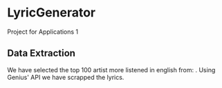 # LyricGenerator
 Project for Applications 1
## Data Extraction

We have selected the top 100 artist more listened in english from: .
Using Genius' API we have scrapped the lyrics.